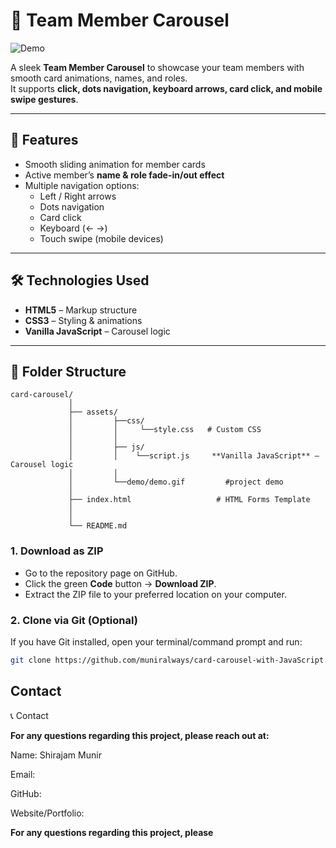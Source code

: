 # 👥 Team Member Carousel

![Demo](assets/demo/demo.gif)


A sleek **Team Member Carousel** to showcase your team members with smooth card animations, names, and roles.  
It supports **click, dots navigation, keyboard arrows, card click, and mobile swipe gestures**.

---

## 🚀 Features
- Smooth sliding animation for member cards  
- Active member’s **name & role fade-in/out effect**  
- Multiple navigation options:
  - Left / Right arrows  
  - Dots navigation  
  - Card click  
  - Keyboard (← →)  
  - Touch swipe (mobile devices)

---

## 🛠️ Technologies Used
- **HTML5** – Markup structure  
- **CSS3** – Styling & animations  
- **Vanilla JavaScript** – Carousel logic

---

## 📂 Folder Structure

```plaintext
card-carousel/
             │
             ├── assets/
             │         ├──css/ 
             │         │     └──style.css   # Custom CSS
             │         │
             │         ├── js/
             │         │    └──script.js     **Vanilla JavaScript** – Carousel logic
             │         │
             │         └──demo/demo.gif         #project demo
             │                 
             ├── index.html                   # HTML Forms Template
             │                  
             │
             └── README.md
```
### 1. Download as ZIP
- Go to the repository page on GitHub.  
- Click the green **Code** button → **Download ZIP**.  
- Extract the ZIP file to your preferred location on your computer.

### 2. Clone via Git (Optional)
If you have Git installed, open your terminal/command prompt and run:  
```bash
git clone https://github.com/muniralways/card-carousel-with-JavaScript.git

```

## Contact

📞 Contact

**For any questions regarding this project, please reach out at:**

Name: Shirajam Munir

Email: 

GitHub: 

Website/Portfolio: 

**For any questions regarding this project, please**